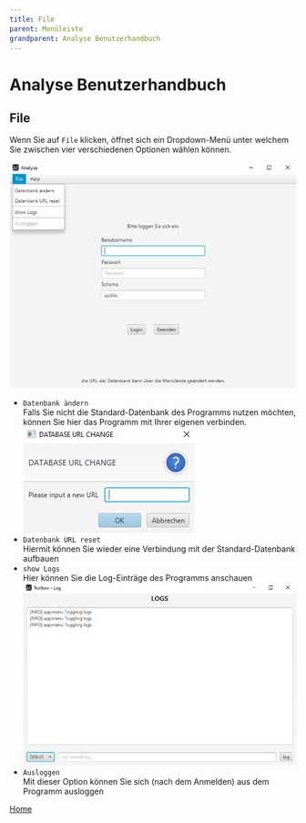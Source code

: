 ```yaml
---
title: File
parent: Menüleiste
grandparent: Analyse Benutzerhandbuch
---
```


# Analyse Benutzerhandbuch

## File

Wenn Sie auf `File` klicken, öffnet sich ein Dropdown-Menü unter welchem Sie zwischen vier verschiedenen Optionen wählen können.

![File](resources/file.png)

- `Datenbank ändern`</br>
  Falls Sie nicht die Standard-Datenbank des Programms nutzen möchten, können Sie hier das Programm mit Ihrer eigenen verbinden.
  </br>
  ![database_url](resources/database_url_change.PNG)
- `Datenbank URL reset`</br>
  Hiermit können Sie wieder eine Verbindung mit der Standard-Datenbank aufbauen 
- `show Logs`</br>
  Hier können Sie die Log-Einträge des Programms anschauen
  ![logs](resources/logs.PNG)
- `Ausloggen`</br>
  Mit dieser Option können Sie sich (nach dem Anmelden) aus dem Programm ausloggen

[Home](index.md)
